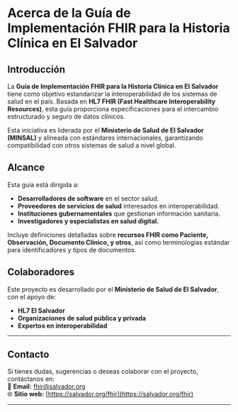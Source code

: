 
# Acerca de la Guía de Implementación FHIR para la Historia Clínica en El Salvador

## Introducción  
La **Guía de Implementación FHIR para la Historia Clínica en El Salvador** tiene como objetivo estandarizar la interoperabilidad de los sistemas de salud en el país. Basada en **HL7 FHIR (Fast Healthcare Interoperability Resources)**, esta guía proporciona especificaciones para el intercambio estructurado y seguro de datos clínicos.

Esta iniciativa es liderada por el **Ministerio de Salud de El Salvador (MINSAL)** y alineada con estándares internacionales, garantizando compatibilidad con otros sistemas de salud a nivel global.

## Alcance  
Esta guía está dirigida a:  
- **Desarrolladores de software** en el sector salud.  
- **Proveedores de servicios de salud** interesados en interoperabilidad.  
- **Instituciones gubernamentales** que gestionan información sanitaria.  
- **Investigadores y especialistas en salud digital.**  

Incluye definiciones detalladas sobre **recursos FHIR como Paciente, Observación, Documento Clínico, y otros**, así como terminologías estándar para identificadores y tipos de documentos.  

## Colaboradores  
Este proyecto es desarrollado por el **Ministerio de Salud de El Salvador**, con el apoyo de:  
- **HL7 El Salvador**  
- **Organizaciones de salud pública y privada**  
- **Expertos en interoperabilidad**  

---

## Contacto  
Si tienes dudas, sugerencias o deseas colaborar con el proyecto, contáctanos en:  
📧 **Email:** fhir@salvador.org  
🌐 **Sitio web:** [https://salvador.org/fhir](https://salvador.org/fhir)  

---